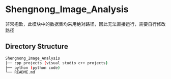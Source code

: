 # Shengnong_Image_Analysis

非常抱歉，此模块中的数据集均采用绝对路径，因此无法直接运行，需要自行修改路径

## Directory Structure

```bash
Shengnong_Image_Analysis
├── cpp_projects (visual studio c++ projects)
├── python (python code)
└── README.md
```